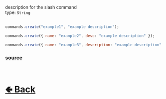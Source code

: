 description for the slash command<br>
type: `String`<br><br>
```js
commands.create("example1", "example description");

commands.create({ name: "example2", desc: "example description" });

commands.create({ name: "example3", description: "example description" });
```

### [source](https://github.com/shysolocup/noscord.js/blob/main/src/Services/CommandService/custard/SlashCommand.js)


<br> <h1> [🢀 Back](https://github.com/shysolocup/noscord.js/wiki/Commands.SlashCommand) </h1>